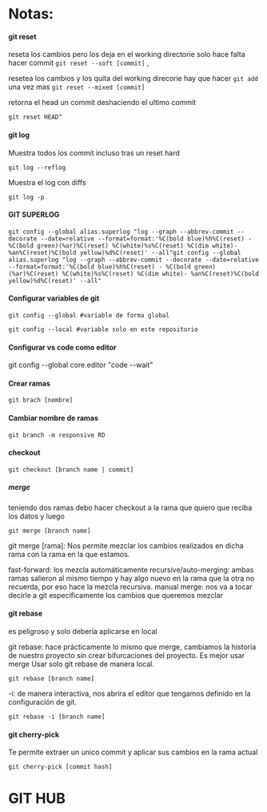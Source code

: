# Notas:

#### git reset
reseta los cambios pero los deja en el working directorie solo hace falta hacer commit 
```git reset --soft [commit]``` , 

resetea los cambios y los quita del working direcorie hay que hacer ```git add``` una vez mas
```git reset --mixed [commit] ```  

retorna el head un commit deshaciendo el ultimo commit 
```
git reset HEAD^
```

#### git log
Muestra todos los commit incluso tras un reset hard
```
git log --reflog
```

Muestra el log con diffs
```
git log -p
```
#### GIT SUPERLOG
```
git config --global alias.superlog "log --graph --abbrev-commit --decorate --date=relative --format=format:'%C(bold blue)%h%C(reset) - %C(bold green)(%ar)%C(reset) %C(white)%s%C(reset) %C(dim white)- %an%C(reset)%C(bold yellow)%d%C(reset)' --all"git config --global alias.superlog "log --graph --abbrev-commit --decorate --date=relative --format=format:'%C(bold blue)%h%C(reset) - %C(bold green)(%ar)%C(reset) %C(white)%s%C(reset) %C(dim white)- %an%C(reset)%C(bold yellow)%d%C(reset)' --all"
```

#### Configurar variables de git 
```
git config --global #variable de forma global

git config --local #variable solo en este repositorio
```

#### Configurar vs code como editor
git config --global core.editor "code --wait"

#### Crear ramas
```
git brach [nombre]
```

#### Cambiar nombre de ramas
```
git branch -m responsive RD

```

#### checkout

```
git checkout [branch name | commit]
```

##### merge

teniendo dos ramas debo hacer checkout a la rama que quiero que reciba los datos 
y luego
```
git merge [branch name]
```

git merge [rama]: Nos permite mezclar los cambios realizados en dicha rama con la rama en la que estamos.

fast-forward: los mezcla automáticamente
recursive/auto-merging: ambas ramas salieron al mismo tiempo y hay algo nuevo en la rama que la otra no recuerda, por eso hace la mezcla recursiva.
manual merge: nos va a tocar decirle a git específicamente los cambios que queremos mezclar

#### git rebase
es peligroso y solo deberia aplicarse en local

git rebase: hace prácticamente lo mismo que merge, cambiamos la historia de nuestro proyecto sin crear bifurcaciones del proyecto. Es mejor usar merge
Usar solo git rebase de manera local.
```
git rebase [branch name]
```

-i: de manera interactiva, nos abrira el editor que tengamos definido en la configuración de git.
```
git rebase -i [branch name]
```


#### git cherry-pick

Te permite extraer un unico commit y aplicar sus cambios en la rama actual
```
git cherry-pick [commit hash]
```

# GIT HUB
